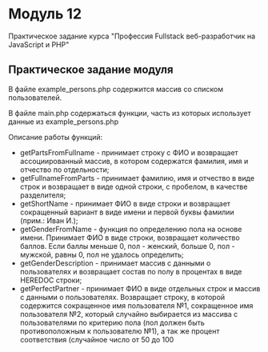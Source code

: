 # Модуль 12

Практическое задание курса "Профессия Fullstack веб-разработчик на JavaScript и PHP"

## Практическое задание модуля

В файле example_persons.php содержится массив со списком пользователей.

В файле main.php содержаться функции, часть из которых использует данные из example_persons.php

Описание работы функций:

* getPartsFromFullname - принимает строку с ФИО и возвращает ассоциированный массив, в котором содержатся фамилия, имя и отчество по отдельности;
* getFullnameFromParts - принимает фамилию, имя и отчество в виде строк и возвращает в виде одной строки, с пробелом, в качестве разделителя;
* getShortName - принимает ФИО в виде строки и возвращает сокращенный вариант в виде имени и первой буквы фамилии (прим.: Иван И.);
* getGenderFromName - функция по определению пола на основе имени. Принимает ФИО в виде строки, возвращает количество баллов. Если баллы меньше 0, пол - женский, больше 0, пол - мужской, равны 0, пол не удалось определить;
* getGenderDescription - принимает массив с данными о пользователях и возвращает состав по полу в процентах в виде HEREDOC строки;
* getPerfectPartner - принимает ФИО в виде отдельных строк и массив с данными о пользователях. Возвращает строку, в которой содержится сокращенное имя пользователя №1, сокращенное имя пользователя №2, который случайно выбирается из массива с пользователями по критерию пола (пол должен быть противоположным к пользователю №1), а так же процент соответствия (случайное число от 50 до 100
